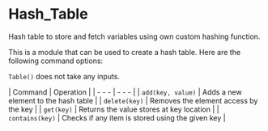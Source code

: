 # Hash_Table
Hash table to store and fetch variables using own custom hashing function.

This is a module that can be used to create a hash table. Here are the following command options:

`Table()` does not take any inputs.

| Command | Operation |
| - - - | - - - |
| `add(key, value)` | Adds a new element to the hash table |
| `delete(key)` | Removes the element access by the key |
| `get(key)` | Returns the value stores at key location |
| `contains(key)` | Checks if any item is stored using the given key |  
